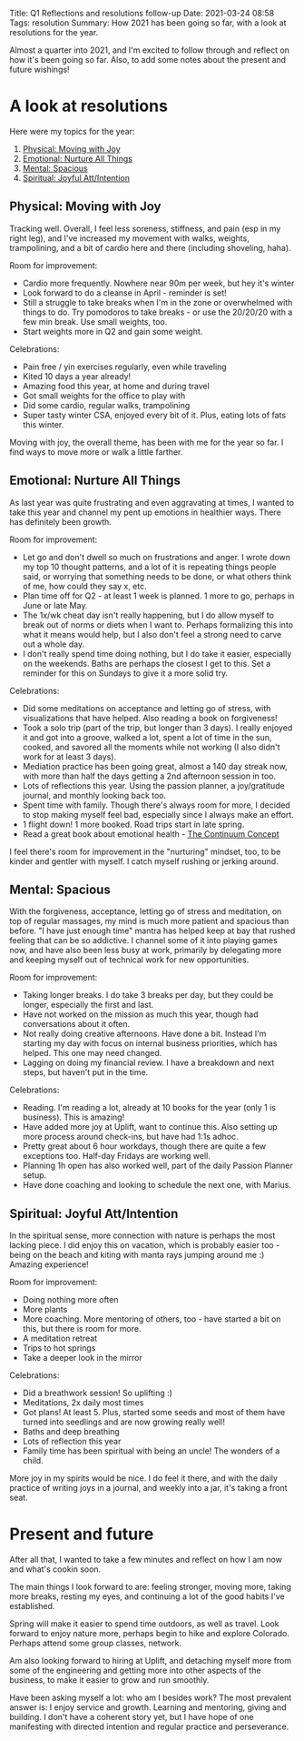 Title: Q1 Reflections and resolutions follow-up
Date: 2021-03-24 08:58
Tags: resolution
Summary: How 2021 has been going so far, with a look at resolutions for the year.

Almost a quarter into 2021, and I'm excited to follow through and reflect on how it's been going so far. Also, to add some notes about the present and future wishings!

# A look at resolutions

Here were my topics for the year:

1. [Physical: Moving with Joy](#physical-moving-with-joy)
1. [Emotional: Nurture All Things](#emotional-nurture-all-things)
1. [Mental: Spacious](#mental-spacious)
1. [Spiritual: Joyful Att/Intention](#spiritual-joyful-attintention)

## Physical: Moving with Joy

Tracking well. Overall, I feel less soreness, stiffness, and pain (esp in my right leg), and I've increased my movement with walks, weights, trampolining, and a bit of cardio here and there (including shoveling, haha).

Room for improvement:

* Cardio more frequently. Nowhere near 90m per week, but hey it's winter
* Look forward to do a cleanse in April - reminder is set!
* Still a struggle to take breaks when I'm in the zone or overwhelmed with things to do. Try pomodoros to take breaks - or use the 20/20/20 with a few min break. Use small weights, too.
* Start weights more in Q2 and gain some weight.

Celebrations:

* Pain free / yin exercises regularly, even while traveling
* Kited 10 days a year already!
* Amazing food this year, at home and during travel
* Got small weights for the office to play with
* Did some cardio, regular walks, trampolining
* Super tasty winter CSA, enjoyed every bit of it. Plus, eating lots of fats this winter.

Moving with joy, the overall theme, has been with me for the year so far. I find ways to move more or walk a little farther.

## Emotional: Nurture All Things

As last year was quite frustrating and even aggravating at times, I wanted to take this year and channel my pent up emotions in healthier ways. There has definitely been growth.

Room for improvement:

* Let go and don't dwell so much on frustrations and anger. I wrote down my top 10 thought patterns, and a lot of it is repeating things people said, or worrying that something needs to be done, or what others think of me, how could they say x, etc.
* Plan time off for Q2 - at least 1 week is planned. 1 more to go, perhaps in June or late May.
* The 1x/wk cheat day isn't really happening, but I do allow myself to break out of norms or diets when I want to. Perhaps formalizing this into what it means would help, but I also don't feel a strong need to carve out a whole day.
* I don't really spend time doing nothing, but I do take it easier, especially on the weekends. Baths are perhaps the closest I get to this. Set a reminder for this on Sundays to give it a more solid try.

Celebrations:

* Did some meditations on acceptance and letting go of stress, with visualizations that have helped. Also reading a book on forgiveness!
* Took a solo trip (part of the trip, but longer than 3 days). I really enjoyed it and got into a groove, walked a lot, spent a lot of time in the sun, cooked, and savored all the moments while not working (I also didn't work for at least 3 days).
* Mediation practice has been going great, almost a 140 day streak now, with more than half the days getting a 2nd afternoon session in too.
* Lots of reflections this year. Using the passion planner, a joy/gratitude journal, and monthly looking back too.
* Spent time with family. Though there's always room for more, I decided to stop making myself feel bad, especially since I always make an effort.
* 1 flight down! 1 more booked. Road trips start in late spring.
* Read a great book about emotional health - [The Continuum Concept](https://en.wikipedia.org/wiki/Continuum_concept)

I feel there's room for improvement in the "nurturing" mindset, too, to be kinder and gentler with myself. I catch myself rushing or jerking around.

## Mental: Spacious

With the forgiveness, acceptance, letting go of stress and meditation, on top of regular massages, my mind is much more patient and spacious than before. "I have just enough time" mantra has helped keep at bay that rushed feeling that can be so addictive. I channel some of it into playing games now, and have also been less busy at work, primarily by delegating more and keeping myself out of technical work for new opportunities.

Room for improvement:

* Taking longer breaks. I do take 3 breaks per day, but they could be longer, especially the first and last.
* Have not worked on the mission as much this year, though had conversations about it often.
* Not really doing creative afternoons. Have done a bit. Instead I'm starting my day with focus on internal business priorities, which has helped. This one may need changed.
* Lagging on doing my financial review. I have a breakdown and next steps, but haven't put in the time.

Celebrations:

* Reading. I'm reading a lot, already at 10 books for the year (only 1 is business). This is amazing!
* Have added more joy at Uplift, want to continue this. Also setting up more process around check-ins, but have had 1:1s adhoc.
* Pretty great about 6 hour workdays, though there are quite a few exceptions too. Half-day Fridays are working well.
* Planning 1h open has also worked well, part of the daily Passion Planner setup.
* Have done coaching and looking to schedule the next one, with Marius.

## Spiritual: Joyful Att/Intention

In the spiritual sense, more connection with nature is perhaps the most lacking piece. I did enjoy this on vacation, which is probably easier too - being on the beach and kiting with manta rays jumping around me :) Amazing experience!

Room for improvement:

* Doing nothing more often
* More plants
* More coaching. More mentoring of others, too - have started a bit on this, but there is room for more.
* A meditation retreat
* Trips to hot springs
* Take a deeper look in the mirror

Celebrations:

* Did a breathwork session! So uplifting :)
* Meditations, 2x daily most times
* Got plans! At least 5. Plus, started some seeds and most of them have turned into seedlings and are now growing really well!
* Baths and deep breathing
* Lots of reflection this year
* Family time has been spiritual with being an uncle! The wonders of a child.

 More joy in my spirits would be nice. I do feel it there, and with the daily practice of writing joys in a journal, and weekly into a jar, it's taking a front seat.

# Present and future

After all that, I wanted to take a few minutes and reflect on how I am now and what's cookin soon.

The main things I look forward to are: feeling stronger, moving more, taking more breaks, resting my eyes, and continuing a lot of the good habits I've established.

Spring will make it easier to spend time outdoors, as well as travel. Look forward to enjoy nature more, perhaps begin to hike and explore Colorado. Perhaps attend some group classes, network.

Am also looking forward to hiring at Uplift, and detaching myself more from some of the engineering and getting more into other aspects of the business, to make it easier to grow and run smoothly.

Have been asking myself a lot: who am I besides work? The most prevalent answer is: I enjoy service and growth. Learning and mentoring, giving and building. I don't have a coherent story yet, but I have hope of one manifesting with directed intention and regular practice and perseverance.